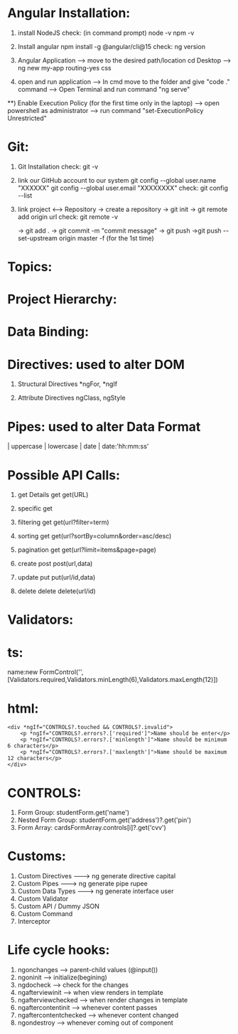 Angular Installation:
=====================
1) install NodeJS
    check: (in command prompt)
        node -v
        npm -v

2) Install angular
    npm install -g @angular/cli@15
    check: 
        ng version

3) Angular Application 
    --> move to the desired path/location
        cd Desktop
    --> ng new my-app
        routing-yes
        css

4) open and run application
    --> In cmd move to the folder and give "code ." command
    --> Open Terminal and run command "ng serve"

**) Enable Execution  Policy (for the first time only in the laptop)
    --> open powershell as administrator
    --> run command "set-ExecutionPolicy Unrestricted"




Git:
====
1) Git Installation
    check: git -v

2) link our GitHub account to our system
    git config --global user.name "XXXXXX"
    git config --global user.email "XXXXXXXX"
    check:
    git config --list

3) link project <--> Repository
    -> create a repository
    -> git init
    -> git remote add origin url
        check: git remote -v

    -> git add .
    -> git commit -m "commit message"
    -> git push
        ->git push --set-upstream origin master -f (for the 1st time)






Topics:
=======


Project Hierarchy:
==================












Data Binding:
=============






Directives: used to alter DOM
===========
1) Structural Directives
    *ngFor, *ngIf

2) Attribute Directives
    ngClass, ngStyle


Pipes: used to alter Data Format
======
 | uppercase
 | lowercase
 | date
 | date:'hh:mm:ss'


 Possible API Calls:
 ===================
1) get Details                 get             get(URL)
2) specific                    get             
3) filtering                   get             get(url?filter=term)
4) sorting                     get             get(url?sortBy=column&order=asc/desc)
5) pagination                  get             get(url?limit=items&page=page)

6) create                      post            post(url,data) 
7) update                      put             put(url/id,data)
8) delete                      delete          delete(url/id) 



Validators:
===========

ts:
===
name:new FormControl('',[Validators.required,Validators.minLength(6),Validators.maxLength(12)])


html:
=====
    <div *ngIf="CONTROLS?.touched && CONTROLS?.invalid">
        <p *ngIf="CONTROLS?.errors?.['required']">Name should be enter</p>
        <p *ngIf="CONTROLS?.errors?.['minlength']">Name should be minimum 6 characters</p>
        <p *ngIf="CONTROLS?.errors?.['maxlength']">Name should be maximum 12 characters</p>
    </div>

CONTROLS:
=========
1) Form Group:  studentForm.get('name')
2) Nested Form Group:  studentForm.get('address')?.get('pin')
3) Form Array: cardsFormArray.controls[i]?.get('cvv')



Customs:
========
1) Custom Directives ---> ng generate directive capital
2) Custom Pipes ---> ng generate pipe rupee
3) Custom Data Types ---> ng generate interface user
4) Custom Validator
5) Custom API / Dummy JSON
6) Custom Command
7) Interceptor





Life cycle hooks:
=================
1) ngonchanges --> parent-child values (@input())
2) ngoninit --> initialize(begining)
3) ngdocheck --> check for the changes
4) ngafterviewinit --> when view renders in template
5) ngafterviewchecked --> when render changes in template
6) ngaftercontentinit --> whenever content passes
7) ngaftercontentchecked --> whenever content changed
8) ngondestroy --> whenever coming out of component